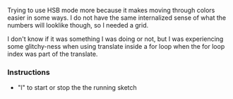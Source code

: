 Trying to use HSB mode more because it makes moving through colors easier in some ways. I do not have the same internalized sense of what the numbers will looklike though, so I needed a grid. 

I don't know if it was something I was doing or not, but I was experiencing some glitchy-ness when using translate inside a for loop when the for loop index was part of the translate. 


### Instructions   

- "l" to start or stop the the running sketch
